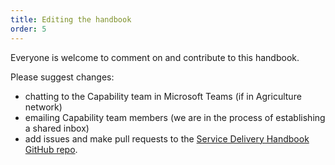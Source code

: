 ```yaml
---
title: Editing the handbook
order: 5
---
```


Everyone is welcome to comment on and contribute to this handbook.

Please suggest changes:
- chatting to the Capability team in Microsoft Teams (if in Agriculture network)
- emailing Capability team members (we are in the process of establishing a shared inbox)
- add issues and make pull requests to the [Service Delivery Handbook GitHub repo](https://github.com/envris/digital-trade-handbook).